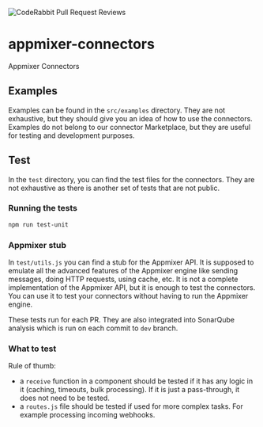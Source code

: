 ![CodeRabbit Pull Request Reviews](https://img.shields.io/coderabbit/prs/github/clientIO/appmixer-connectors?utm_source=oss&utm_medium=github&utm_campaign=clientIO%2Fappmixer-connectors&labelColor=171717&color=FF570A&link=https%3A%2F%2Fcoderabbit.ai&label=CodeRabbit+Reviews)

# appmixer-connectors
Appmixer Connectors

## Examples
Examples can be found in the `src/examples` directory. They are not exhaustive, but they should give you an idea of how to use the connectors. Examples do not belong to our connector Marketplace, but they are useful for testing and development purposes.

## Test
In the `test` directory, you can find the test files for the connectors. They are not exhaustive as there is another set of tests that are not public.

### Running the tests
```sh
npm run test-unit
```

### Appmixer stub
In `test/utils.js` you can find a stub for the Appmixer API. It is supposed to emulate all the advanced features of the Appmixer engine like sending messages, doing HTTP requests, using cache, etc. It is not a complete implementation of the Appmixer API, but it is enough to test the connectors. You can use it to test your connectors without having to run the Appmixer engine.

These tests run for each PR. They are also integrated into SonarQube analysis which is run on each commit to `dev` branch.

### What to test
Rule of thumb:
- a `receive` function in a component should be tested if it has any logic in it (caching, timeouts, bulk processing). If it is just a pass-through, it does not need to be tested.
- a `routes.js` file should be tested if used for more complex tasks. For example processing incoming webhooks.
